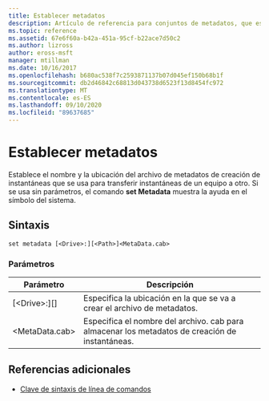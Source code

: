 ```yaml
---
title: Establecer metadatos
description: Artículo de referencia para conjuntos de metadatos, que establece el nombre y la ubicación del archivo de metadatos de creación de instantáneas que se usa para transferir instantáneas de un equipo a otro.
ms.topic: reference
ms.assetid: 67e6f60a-b42a-451a-95cf-b22ace7d50c2
ms.author: lizross
author: eross-msft
manager: mtillman
ms.date: 10/16/2017
ms.openlocfilehash: b680ac538f7c2593871137b07d045ef150b68b1f
ms.sourcegitcommit: db2d46842c68813d043738d6523f13d8454fc972
ms.translationtype: MT
ms.contentlocale: es-ES
ms.lasthandoff: 09/10/2020
ms.locfileid: "89637685"
---
```

# <a name="set-metadata"></a>Establecer metadatos

Establece el nombre y la ubicación del archivo de metadatos de creación de instantáneas que se usa para transferir instantáneas de un equipo a otro. Si se usa sin parámetros, el comando **set Metadata** muestra la ayuda en el símbolo del sistema.

## <a name="syntax"></a>Sintaxis

```
set metadata [<Drive>:][<Path>]<MetaData.cab>
```

### <a name="parameters"></a>Parámetros

|Parámetro|Descripción|
|---------|-----------|
|[\<Drive>:][<Path>]|Especifica la ubicación en la que se va a crear el archivo de metadatos.|
|\<MetaData.cab>|Especifica el nombre del archivo. cab para almacenar los metadatos de creación de instantáneas.|

## <a name="additional-references"></a>Referencias adicionales

- [Clave de sintaxis de línea de comandos](command-line-syntax-key.md)